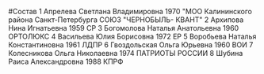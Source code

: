 #Состав
1 Апрелева Светлана Владимировна 1970 \"МОО Калининского района Санкт-Петербурга СОЮЗ \"ЧЕРНОБЫЛЬ- КВАНТ\"
2 Архипова Нина Игнатьевна 1959 СР
3 Богомолова Наталья Анатольевна 1960 ОРТОЛЮКС
4 Васильева Юлия Борисовна 1972 ЕР
5 Воробьева Наталья Константиновна 1961 ЛДПР
6 Гвоздольская Ольга Юрьевна 1960 ВОИ
7 Колесникова Ольга Николаевна 1974 ПАТРИОТЫ РОССИИ
8 Шубина Раиса Александровна 1988 КПРФ
